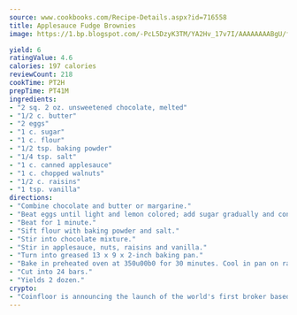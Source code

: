 ```yaml
---
source: www.cookbooks.com/Recipe-Details.aspx?id=716558
title: Applesauce Fudge Brownies
image: https://1.bp.blogspot.com/-PcL5DzyK3TM/YA2Hv_17v7I/AAAAAAAABgU/fyHeesSth_IZW9mL5lk6GxJO8cW8ksrGACLcBGAsYHQ/s320/12.png

yield: 6
ratingValue: 4.6
calories: 197 calories
reviewCount: 218
cookTime: PT2H
prepTime: PT41M
ingredients:
- "2 sq. 2 oz. unsweetened chocolate, melted"
- "1/2 c. butter"
- "2 eggs"
- "1 c. sugar"
- "1 c. flour"
- "1/2 tsp. baking powder"
- "1/4 tsp. salt"
- "1 c. canned applesauce"
- "1 c. chopped walnuts"
- "1/2 c. raisins"
- "1 tsp. vanilla"
directions:
- "Combine chocolate and butter or margarine."
- "Beat eggs until light and lemon colored; add sugar gradually and continue to beat. Stir in chocolate mixture."
- "Beat for 1 minute."
- "Sift flour with baking powder and salt."
- "Stir into chocolate mixture."
- "Stir in applesauce, nuts, raisins and vanilla."
- "Turn into greased 13 x 9 x 2-inch baking pan."
- "Bake in preheated oven at 350u00b0 for 30 minutes. Cool in pan on rack."
- "Cut into 24 bars."
- "Yields 2 dozen."
crypto:
- "Coinfloor is announcing the launch of the world's first broker based bitcoin marketplace."
---
```

